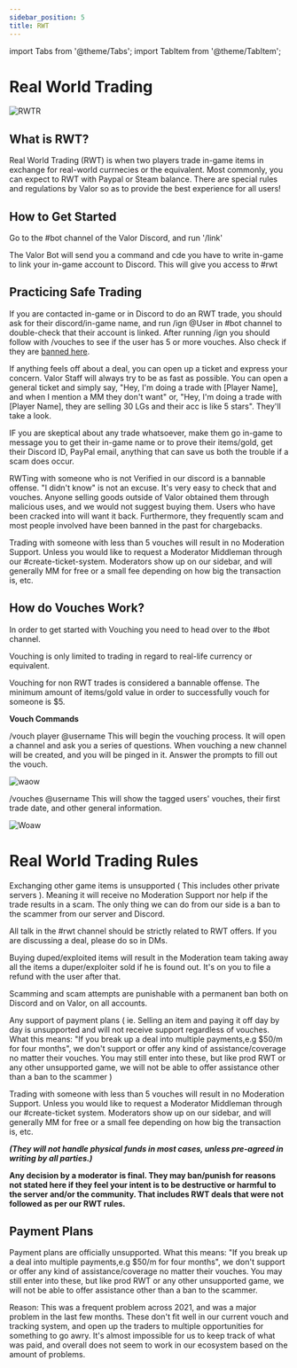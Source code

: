 ```yaml
---
sidebar_position: 5
title: RWT
---
```


import Tabs from '@theme/Tabs';
import TabItem from '@theme/TabItem';

<Tabs>
  <TabItem value="Real World Trading" label="Real World Trading" default>

# Real World Trading

![RWTR](https://cdn.discordapp.com/attachments/808180172008325130/808311173610078208/RWT_3.png)

## What is RWT?

Real World Trading (RWT) is when two players trade in-game items in exchange for real-world currnecies or the equivalent. Most commonly, you can expect to RWT with Paypal or Steam balance. There are special rules and regulations by Valor so as to provide the best experience for all users!

## How to Get Started

Go to the #bot channel of the Valor Discord, and run '/link'

The Valor Bot will send you a command and cde you have to write in-game to link your in-game account to Discord. This will give you access to #rwt

## Practicing Safe Trading

If you are contacted in-game or in Discord to do an RWT trade, you should ask for their discord/in-game name, and run /ign @User in #bot channel to double-check that their account is linked. After running /ign you should follow with /vouches to see if the user has 5 or more vouches. Also check if they are [banned here](https://valorserver.com/ban-tracker).

If anything feels off about a deal, you can open up a ticket and express your concern. Valor Staff will always try to be as fast as possible. You can open a general ticket and simply say, "Hey, I'm doing a trade with [Player Name], and when I mention a MM they don't want" or, "Hey, I'm doing a trade with [Player Name], they are selling 30 LGs and their acc is like 5 stars". They'll take a look. 

IF you are skeptical about any trade whatsoever, make them go in-game to message you to get their in-game name or to prove their items/gold, get their Discord ID, PayPal email, anything that can save us both the trouble if a scam does occur.

RWTing with someone who is not Verified in our discord is a bannable offense. "I didn't know" is not an excuse. It's very easy to check that and vouches. Anyone selling goods outside of Valor obtained them through malicious uses, and we would not suggest buying them. Users who have been cracked into will want it back. Furthermore, they frequently scam and most people involved have been banned in the past for chargebacks.

Trading with someone with less than 5 vouches will result in no Moderation Support. Unless you would like to request a Moderator Middleman through our #create-ticket-system. Moderators show up on our sidebar, and will generally MM for free or a small fee depending on how big the transaction is, etc.

## How do Vouches Work? 

In order to get started with Vouching you need to head over to the #bot channel. 

Vouching is only limited to trading in regard to real-life currency or equivalent.

Vouching for non RWT trades is considered a bannable offense. The minimum amount of items/gold value in order to successfully vouch for someone is $5.

**Vouch Commands**

/vouch player @username This will begin the vouching process. It will open a channel and ask you a series of questions. When vouching a new channel will be created, and you will be pinged in it. Answer the prompts to fill out the vouch.

![waow](https://blog.valorserver.com/content/images/2022/03/Vouching-a-user.gif)

/vouches @username
This will show the tagged users' vouches, their first trade date, and other general information.

![Woaw](https://blog.valorserver.com/content/images/2022/03/vouches-player.gif)

  </TabItem>
  <TabItem value="Rules" label="Rules">

# Real World Trading Rules

Exchanging other game items is unsupported ( This includes other private servers ). Meaning it will receive no Moderation Support nor help if the trade results in a scam. The only thing we can do from our side is a ban to the scammer from our server and Discord.

All talk in the #rwt channel should be strictly related to RWT offers. If you are discussing a deal, please do so in DMs.

Buying duped/exploited items will result in the Moderation team taking away all the items a duper/exploiter sold if he is found out. It's on you to file a refund with the user after that.

Scamming and scam attempts are punishable with a permanent ban both on Discord and on Valor, on all accounts.

Any support of payment plans ( ie. Selling an item and paying it off day by day is unsupported and will not receive support regardless of vouches. What this means: "If you break up a deal into multiple payments,e.g $50/m for four months", we don't support or offer any kind of assistance/coverage no matter their vouches. You may still enter into these, but like prod RWT or any other unsupported game, we will not be able to offer assistance other than a ban to the scammer )

Trading with someone with less than 5 vouches will result in no Moderation Support. Unless you would like to request a Moderator Middleman through our #create-ticket system. Moderators show up on our sidebar, and will generally MM for free or a small fee depending on how big the transaction is, etc.

***(They will not handle physical funds in most cases, unless pre-agreed in writing by all parties.)***

**Any decision by a moderator is final. They may ban/punish for reasons not stated here if they feel your intent is to be destructive or harmful to the server and/or the community. That includes RWT deals that were not followed as per our RWT rules.**

## Payment Plans

Payment plans are officially unsupported. What this means: "If you break up a deal into multiple payments,e.g $50/m for four months", we don't support or offer any kind of assistance/coverage no matter their vouches. You may still enter into these, but like prod RWT or any other unsupported game, we will not be able to offer assistance other than a ban to the scammer.

Reason: This was a frequent problem across 2021, and was a major problem in the last few months. These don't fit well in our current vouch and tracking system, and open up the traders to multiple opportunities for something to go awry. It's almost impossible for us to keep track of what was paid, and overall does not seem to work in our ecosystem based on the amount of problems.

  </TabItem>
</Tabs>
